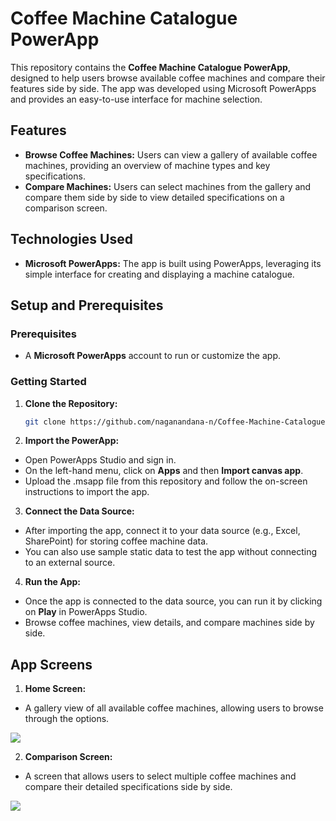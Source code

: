 # Coffee Machine Catalogue PowerApp

This repository contains the **Coffee Machine Catalogue PowerApp**, designed to help users browse available coffee machines and compare their features side by side. The app was developed using Microsoft PowerApps and provides an easy-to-use interface for machine selection.
<p align="center">
<imgsrc = "https://github.com/naganandana-n/Coffee-Machine-Catalogue-PowerApp/blob/main/images/AppUI.gif">
</p>

## Features

- **Browse Coffee Machines:** Users can view a gallery of available coffee machines, providing an overview of machine types and key specifications.
- **Compare Machines:** Users can select machines from the gallery and compare them side by side to view detailed specifications on a comparison screen.

## Technologies Used

- **Microsoft PowerApps:** The app is built using PowerApps, leveraging its simple interface for creating and displaying a machine catalogue.

## Setup and Prerequisites

### Prerequisites

- A **Microsoft PowerApps** account to run or customize the app.

### Getting Started

1. **Clone the Repository:**
   ```bash
   git clone https://github.com/naganandana-n/Coffee-Machine-Catalogue-PowerApp.git

2.  **Import the PowerApp:**

-  Open PowerApps Studio and sign in.
-  On the left-hand menu, click on **Apps** and then **Import canvas app**.
-  Upload the .msapp file from this repository and follow the on-screen instructions to import the app.

3.  **Connect the Data Source:**

-  After importing the app, connect it to your data source (e.g., Excel, SharePoint) for storing coffee machine data.
-  You can also use sample static data to test the app without connecting to an external source.

4.  **Run the App:**

-  Once the app is connected to the data source, you can run it by clicking on **Play** in PowerApps Studio.
-  Browse coffee machines, view details, and compare machines side by side.

## App Screens

1.  **Home Screen:**

-  A gallery view of all available coffee machines, allowing users to browse through the options.
  <img src="https://github.com/naganandana-n/Coffee-Machine-Catalogue-PowerApp/blob/main/images/HomePage.png">

2.  **Comparison Screen:**

-  A screen that allows users to select multiple coffee machines and compare their detailed specifications side by side.
  <img src="https://github.com/naganandana-n/Coffee-Machine-Catalogue-PowerApp/blob/main/images/ComparePage.png">
